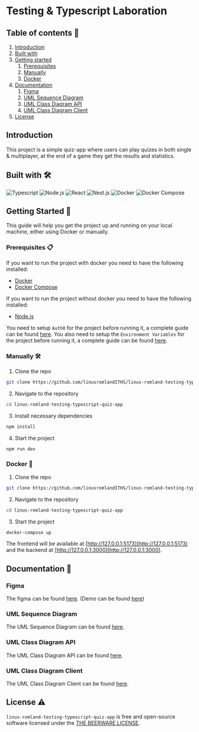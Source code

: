# Testing & Typescript Laboration

## Table of contents 📖

1. [Introduction](#introduction)
2. [Built with](#built-with-%EF%B8%8F)
3. [Getting started](#getting-started-)
   1. [Prerequisites](#prerequisites-)
   2. [Manually](#manually-%EF%B8%8F)
   3. [Docker](#docker-)
4. [Documentation](#documentation-)
   1. [Figma](#figma)
   2. [UML Sequence Diagram](#uml-sequence-diagram)
   3. [UML Class Diagram API](#uml-class-diagram-api)
   4. [UML Class Diagram Client](#uml-class-diagram-client)
5. [License](#)

## Introduction

This project is a simple quiz-app where users can play quizes in both single & multiplayer, at the end of a game they get the results and statistics.

## Built with 🛠️

![Typescript](https://img.shields.io/badge/-Typescript-000000?style=for-the-badge&logo=typescript)
![Node.js](https://img.shields.io/badge/-Node.js-000000?style=for-the-badge&logo=node.js)
![React](https://img.shields.io/badge/-React-000000?style=for-the-badge&logo=react)
![Nest.js](https://img.shields.io/badge/-Nest.js-000000?style=for-the-badge&logo=nestjs)
![Docker](https://img.shields.io/badge/-Docker-000000?style=for-the-badge&logo=docker)
![Docker Compose](https://img.shields.io/badge/-Docker%20Compose-000000?style=for-the-badge&logo=docker)

## Getting Started 🚀

This guide will help you get the project up and running on your local machine, either using Docker or manually.

### Prerequisites 📋

If you want to run the project with docker you need to have the following installed:

- [Docker](https://docs.docker.com/get-docker/)
- [Docker Compose](https://docs.docker.com/compose/install/)

If you want to run the project without docker you need to have the following installed:

- [Node.js](https://nodejs.org/en/download/)

You need to setup `Auth0` for the project before running it, a complete guide can be found [here](docs/auth0.md).
You also need to setup the `Environment Variables` for the project before running it, a complete guide can be found [here](docs/environmentVariables.md).

### Manually 🛠️

1. Clone the repo

```sh
git clone https://github.com/linusromlandITHS/linus-romland-testing-typescript-quiz-app.git
```

2. Navigate to the repository

```sh
cd linus-romland-testing-typescript-quiz-app
```

3. Install necessary dependencies

```sh
npm install
```

4. Start the project

```sh
npm run dev
```

### Docker 🐳

1. Clone the repo

```sh
git clone https://github.com/linusromlandITHS/linus-romland-testing-typescript-quiz-app.git
```

2. Navigate to the repository

```sh
cd linus-romland-testing-typescript-quiz-app
```

3. Start the project

```sh
docker-compose up
```

The frontend will be available at [http://127.0.0.1:5173](http://127.0.0.1:5173) and the backend at [http://127.0.0.1:3000](http://127.0.0.1:3000).

## Documentation 📖

### Figma

The figma can be found [here](https://www.figma.com/file/cuS6InQjRn5unuer58cgD5/Testing-%26-Typescript-Laboration-1?node-id=7%3A367&t=DGA5jhKJV1e9mdjP-1).
(Demo can be found [here](https://www.figma.com/proto/cuS6InQjRn5unuer58cgD5/Testing-%26-Typescript-Laboration-1?node-id=7%3A368&scaling=min-zoom&page-id=7%3A367&starting-point-node-id=7%3A368&show-proto-sidebar=1))

### UML Sequence Diagram

The UML Sequence Diagram can be found [here](docs/sequenceDiagram.md).

### UML Class Diagram API

The UML Class Diagram API can be found [here](docs/classDiagramAPI.md).

### UML Class Diagram Client

The UML Class Diagram Client can be found [here](docs/classDiagramClient.md).

## License ⚠️

`linus-romland-testing-typescript-quiz-app` is free and open-source software licensed under the [THE BEERWARE LICENSE](LICENSE).
